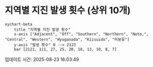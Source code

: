 # 지역별 지진 발생 횟수 (상위 10개)

```mermaid
xychart-beta
    title "지역별 지진 발생 횟수"
    x-axis ["Adjacent", "Off", "Southern", "Northern", "Noto,", "Central", "Western", "Hyuganada", "Kiisuido", "미분류"]
    y-axis "발생 횟수" 0 --> 2123
    bar [2121, 111, 27, 25, 20, 18, 13, 10, 8, 7]
```

업데이트 시간: 2025-08-23 16:03:49
